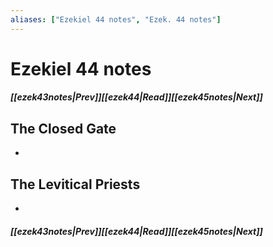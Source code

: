 ```yaml
---
aliases: ["Ezekiel 44 notes", "Ezek. 44 notes"]
---
```

# Ezekiel 44 notes
##### <span class=arrow-left></span>[[ezek43notes|Prev]]<span class=navigation-separator></span>[[ezek44|Read]]<span class=navigation-separator></span>[[ezek45notes|Next]]<span class=arrow-right></span>
## The Closed Gate
- 
## The Levitical Priests
- 
##### <span class=arrow-left></span>[[ezek43notes|Prev]]<span class=navigation-separator></span>[[ezek44|Read]]<span class=navigation-separator></span>[[ezek45notes|Next]]<span class=arrow-right></span>